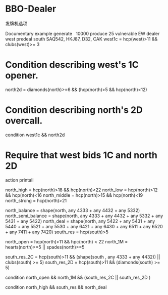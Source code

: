 # BBO-Dealer
发牌机选项

Documentary example
generate   10000
produce    25
vulnerable EW
dealer     west
predeal    south SAQ542, HKJ87, D32, CAK
west1c   = hcp(west)>11 && clubs(west)>= 3
# Condition describing west's 1C opener.
north2d  = diamonds(north)>=6 && (hcp(north)>5 && hcp(north)<12)
# Condition describing north's 2D overcall.
condition  west1c && north2d
# Require that west bids 1C and north 2D
action     printall

north_high = hcp(north)>18 && hcp(north)<22
north_low = hcp(north)>12 && hcp(north)<16
north_middle = hcp(north)>15 && hcp(north)<19
north_strong = hcp(north)>21

north_balance = shape(north, any 4333 + any 4432 + any 5332)
north_semi_balance = shape(north, any 4333 + any 4432 + any 5332 + any 5431 + any 5422)
north_deal = shape(north, any 5422 + any 5431 + any 5440 + any 5521 + any 5530 + any 6421 + any 6430 + any 6511 + any 6520 + any 7411 + any 7420)
south_res = hcp(south)>5

north_open = hcp(north)>11 && hpc(north) < 22
north_1M = hearts(north)>=5 || spades(north)>=5

south_res_2C = hcp(south)>11 && (shape(south , any 4333 + any 4432)) || clubs(south) >= 5)
south_res_2D = hcp(south)>11 && (diamonds(south) >= 5)

condition north_open && north_1M && (south_res_2C || south_res_2D )

condition north_high && south_res && north_deal
